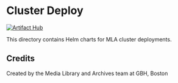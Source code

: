 # Cluster Deploy
[![Artifact Hub](https://img.shields.io/endpoint?url=https://artifacthub.io/badge/repository/cluster-deploy)](https://artifacthub.io/packages/search?repo=cluster-deploy)

This directory contains Helm charts for MLA cluster deployments.

## Credits

Created by the Media Library and Archives team at GBH, Boston
